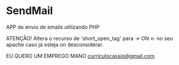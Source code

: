 # SendMail
APP de envio de emails utilizando PHP

ATENÇÂO! 
Altera o recurso de 'short_open_tag' para -> ON <- no seu apache
caso já esteja on desconsiderar.

EU QUERO UM EMPREGO MANO 
curriculocassio@gmail.com

